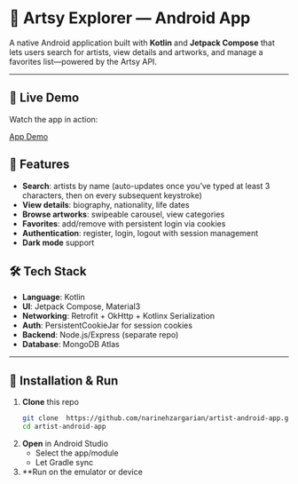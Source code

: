 # 🎨 Artsy Explorer — Android App

A native Android application built with **Kotlin** and **Jetpack Compose** that lets users search for artists, view details and artworks, and manage a favorites list—powered by the Artsy API.

---

## 🚀 Live Demo  
Watch the app in action: 

[App Demo](https://narinehzargarian.github.io/artist-android-app/)


## 📱 Features

- **Search**: artists by name (auto-updates once you’ve typed at least 3 characters, then on every subsequent keystroke)
- **View details**: biography, nationality, life dates  
- **Browse artworks**: swipeable carousel, view categories  
- **Favorites**: add/remove with persistent login via cookies  
- **Authentication**: register, login, logout with session management  
- **Dark mode** support  


## 🛠️ Tech Stack

- **Language**: Kotlin  
- **UI**: Jetpack Compose, Material3  
- **Networking**: Retrofit + OkHttp + Kotlinx Serialization  
- **Auth**: PersistentCookieJar for session cookies  
- **Backend**: Node.js/Express (separate repo)  
- **Database**: MongoDB Atlas

---

## 🔧 Installation & Run

1. **Clone** this repo
   ```bash
   git clone  https://github.com/narinehzargarian/artist-android-app.git
   cd artist-android-app
   ```
2. **Open** in Android Studio
   - Select the app/module
   - Let Gradle sync
3. **Run on the emulator or device


